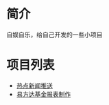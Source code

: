 # 简介
自娱自乐，给自己开发的一些小项目

# 项目列表
- [热点新闻推送](https://github.com/wltos/project/tree/feature/news)
- [易方达基金报表制作](https://github.com/wltos/project/tree/feature/eastmoney)
